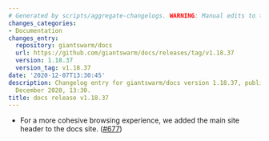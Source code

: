 ```yaml
---
# Generated by scripts/aggregate-changelogs. WARNING: Manual edits to this files will be overwritten.
changes_categories:
- Documentation
changes_entry:
  repository: giantswarm/docs
  url: https://github.com/giantswarm/docs/releases/tag/v1.18.37
  version: 1.18.37
  version_tag: v1.18.37
date: '2020-12-07T13:30:45'
description: Changelog entry for giantswarm/docs version 1.18.37, published on 07
  December 2020, 13:30.
title: docs release v1.18.37
---
```


- For a more cohesive browsing experience, we added the main site header to the docs site. ([#677](https://github.com/giantswarm/docs/pull/677))
